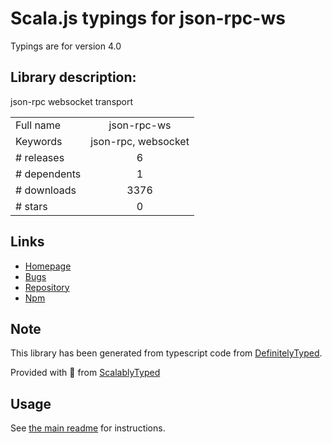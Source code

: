 
# Scala.js typings for json-rpc-ws

Typings are for version 4.0

## Library description:
json-rpc websocket transport

|                    |                 |
| ------------------ | :-------------: |
| Full name          | json-rpc-ws |
| Keywords           | json-rpc, websocket |
| # releases         | 6 |
| # dependents       | 1 |
| # downloads        | 3376 |
| # stars            | 0 |

## Links
- [Homepage](https://github.com/andyet/json-rpc-ws#readme)
- [Bugs](https://github.com/andyet/json-rpc-ws/issues)
- [Repository](https://github.com/andyet/json-rpc-ws)
- [Npm](https://www.npmjs.com/package/json-rpc-ws)
    


## Note
This library has been generated from typescript code from [DefinitelyTyped](https://definitelytyped.org).

Provided with :purple_heart: from [ScalablyTyped](https://github.com/oyvindberg/ScalablyTyped)

## Usage
See [the main readme](../../readme.md) for instructions.


